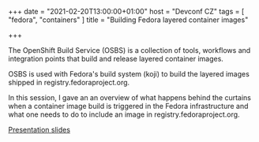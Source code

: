 +++
date = "2021-02-20T13:00:00+01:00"
host = "Devconf CZ"
tags = [ "fedora", "containers" ]
title = "Building Fedora layered container images"

+++

The OpenShift Build Service (OSBS) is a collection of tools, workflows and
integration points that build and release layered container images.

OSBS is used with Fedora's build system (koji) to build the layered images
shipped in registry.fedoraproject.org.

In this session, I gave an an overview of what happens behind the curtains when
a container image build is triggered in the Fedora infrastructure and what one
needs to do to include an image in registry.fedoraproject.org.

[Presentation slides](/files/fedora-containers.pdf)
